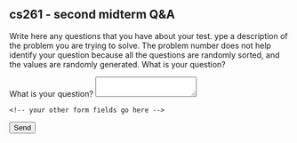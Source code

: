 ## cs261 - second midterm Q&A

Write here any questions that you have about your test.
ype a description of the problem you are trying to solve. The problem number does not help identify your question because all the questions are randomly sorted, and the values are randomly generated. What is your question?

<!-- modify this form HTML and place wherever you want your form -->		

<form action="https://formsubmit.co/dianmante@gmail.com" method="POST" />		
		
   <label>		
     What is your question?		
     <textarea name="message"></textarea>		
   </label>		

    <!-- your other form fields go here -->		
   <input type="hidden" name="_replyto" value="dianmante@gmail.com">		
   <input type="hidden" name="_next" value="//datad.github.io/2ndExam/" />		
   <button type="submit">Send</button>		
 </form>
